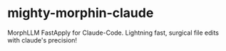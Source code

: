 # mighty-morphin-claude
MorphLLM FastApply for Claude-Code. Lightning fast, surgical file edits with claude's precision! 
